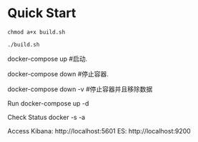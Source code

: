 # Quick Start

```shell
chmod a+x build.sh

./build.sh
```

docker-compose up      #启动. 

docker-compose down    #停止容器. 

docker-compose down -v #停止容器并且移除数据


Run
docker-compose up -d

Check Status
docker -s -a

Access
Kibana: http://localhost:5601
ES: http://localhost:9200
